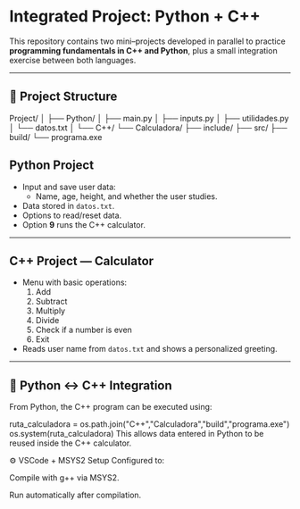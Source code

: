 # Integrated Project: Python + C++

This repository contains two mini–projects developed in parallel to practice **programming fundamentals in C++ and Python**, plus a small integration exercise between both languages.

---

## 📂 Project Structure

Project/
│
├── Python/
│ ├── main.py
│ ├── inputs.py
│ ├── utilidades.py
│ └── datos.txt
│
└── C++/
└── Calculadora/
├── include/
├── src/
├── build/
└── programa.exe


## Python Project

- Input and save user data:
  - Name, age, height, and whether the user studies.
- Data stored in `datos.txt`.
- Options to read/reset data.
- Option **9** runs the C++ calculator.

---

## C++ Project — Calculator

- Menu with basic operations:
  1. Add
  2. Subtract
  3. Multiply
  4. Divide
  5. Check if a number is even
  6. Exit
- Reads user name from `datos.txt` and shows a personalized greeting.

---

## 🔗 Python ↔ C++ Integration

From Python, the C++ program can be executed using:

ruta_calculadora = os.path.join("C++","Calculadora","build","programa.exe")
os.system(ruta_calculadora)
This allows data entered in Python to be reused inside the C++ calculator.

⚙️ VSCode + MSYS2 Setup
Configured to:

Compile with g++ via MSYS2.

Run automatically after compilation.

